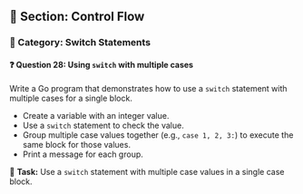 ## 📘 Section: Control Flow  
### 🔹 Category: Switch Statements  
#### ❓ Question 28: Using `switch` with multiple cases

Write a Go program that demonstrates how to use a `switch` statement with multiple cases for a single block.

- Create a variable with an integer value.
- Use a `switch` statement to check the value.
- Group multiple case values together (e.g., `case 1, 2, 3:`) to execute the same block for those values.
- Print a message for each group.

🔧 **Task:** Use a `switch` statement with multiple case values in a single case block.
